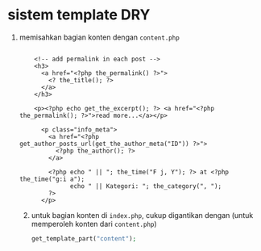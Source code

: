 # sistem template DRY

1. memisahkan bagian konten dengan `content.php`

   ```php+HTML
   
       <!-- add permalink in each post -->
       <h3>
         <a href="<?php the_permalink() ?>">
           <? the_title(); ?>
         </a>
       </h3>
   
       <p><?php echo get_the_excerpt(); ?> <a href="<?php the_permalink(); ?>">read more...</a></p>
   
         <p class="info_meta">
           <a href="<?php get_author_posts_url(get_the_author_meta("ID")) ?>">
             <?php the_author(); ?>
           </a>
   
           <?php echo " || "; the_time("F j, Y"); ?> at <?php the_time("g:i a");
                 echo " || Kategori: "; the_category(", ");
           ?>
         </p>
   ```

   2. untuk bagian konten di `index.php`, cukup digantikan dengan (untuk memperoleh konten dari `content.php`)

      ```php
      get_template_part("content");
      ```

      

